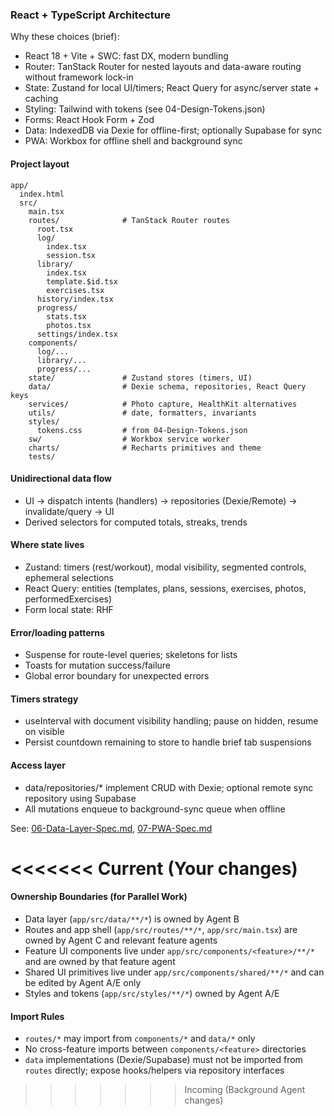 ### React + TypeScript Architecture

Why these choices (brief):
- React 18 + Vite + SWC: fast DX, modern bundling
- Router: TanStack Router for nested layouts and data-aware routing without framework lock-in
- State: Zustand for local UI/timers; React Query for async/server state + caching
- Styling: Tailwind with tokens (see 04-Design-Tokens.json)
- Forms: React Hook Form + Zod
- Data: IndexedDB via Dexie for offline-first; optionally Supabase for sync
- PWA: Workbox for offline shell and background sync

#### Project layout
```
app/
  index.html
  src/
    main.tsx
    routes/              # TanStack Router routes
      root.tsx
      log/
        index.tsx
        session.tsx
      library/
        index.tsx
        template.$id.tsx
        exercises.tsx
      history/index.tsx
      progress/
        stats.tsx
        photos.tsx
      settings/index.tsx
    components/
      log/...
      library/...
      progress/...
    state/               # Zustand stores (timers, UI)
    data/                # Dexie schema, repositories, React Query keys
    services/            # Photo capture, HealthKit alternatives
    utils/               # date, formatters, invariants
    styles/
      tokens.css         # from 04-Design-Tokens.json
    sw/                  # Workbox service worker
    charts/              # Recharts primitives and theme
    tests/
```

#### Unidirectional data flow
- UI → dispatch intents (handlers) → repositories (Dexie/Remote) → invalidate/query → UI
- Derived selectors for computed totals, streaks, trends

#### Where state lives
- Zustand: timers (rest/workout), modal visibility, segmented controls, ephemeral selections
- React Query: entities (templates, plans, sessions, exercises, photos, performedExercises)
- Form local state: RHF

#### Error/loading patterns
- Suspense for route-level queries; skeletons for lists
- Toasts for mutation success/failure
- Global error boundary for unexpected errors

#### Timers strategy
- useInterval with document visibility handling; pause on hidden, resume on visible
- Persist countdown remaining to store to handle brief tab suspensions

#### Access layer
- data/repositories/* implement CRUD with Dexie; optional remote sync repository using Supabase
- All mutations enqueue to background-sync queue when offline

See: [06-Data-Layer-Spec.md](./06-Data-Layer-Spec.md), [07-PWA-Spec.md](./07-PWA-Spec.md)

<<<<<<< Current (Your changes)
=======
#### Ownership Boundaries (for Parallel Work)
- Data layer (`app/src/data/**/*`) is owned by Agent B
- Routes and app shell (`app/src/routes/**/*`, `app/src/main.tsx`) are owned by Agent C and relevant feature agents
- Feature UI components live under `app/src/components/<feature>/**/*` and are owned by that feature agent
- Shared UI primitives live under `app/src/components/shared/**/*` and can be edited by Agent A/E only
- Styles and tokens (`app/src/styles/**/*`) owned by Agent A/E

#### Import Rules
- `routes/*` may import from `components/*` and `data/*` only
- No cross-feature imports between `components/<feature>` directories
- `data` implementations (Dexie/Supabase) must not be imported from `routes` directly; expose hooks/helpers via repository interfaces

>>>>>>> Incoming (Background Agent changes)

